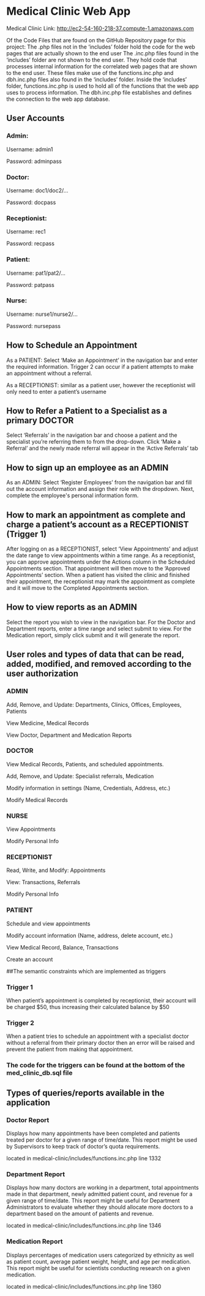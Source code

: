 # Medical Clinic Web App
Medical Clinic Link: http://ec2-54-160-218-37.compute-1.amazonaws.com

Of the Code Files that are found on the GitHub Repository page for this project:
The .php files not in the ‘includes’ folder hold the code for the web pages that are actually shown to the end user
The .inc.php files found in the ‘includes’ folder are not shown to the end user. They hold code that processes internal information for the correlated web pages that are shown to the end user. These files make use of the functions.inc.php and dbh.inc.php files also found in the ‘includes’ folder.
Inside the ‘includes’ folder, functions.inc.php is used to hold all of the functions that the web app uses to process information. The dbh.inc.php file establishes and defines the connection to the web app database.

## User Accounts

### Admin:

Username: admin1

Password: adminpass

### Doctor:	

Username: doc1/doc2/…

Password: docpass	

### Receptionist:

Username: rec1

Password: recpass

### Patient: 

Username: pat1/pat2/…

Password: patpass

### Nurse: 

Username: nurse1/nurse2/…

Password: nursepass

## How to Schedule an Appointment

As a PATIENT: Select ‘Make an Appointment’ in the navigation bar and enter the required information. Trigger 2 can occur if a patient attempts to make an appointment without a referral. 

As a RECEPTIONIST: similar as a patient user, however the receptionist will only need to enter a patient’s username

## How to Refer a Patient to a Specialist as a primary DOCTOR

Select ‘Referrals’ in the navigation bar and choose a patient and the specialist you’re referring them to from the drop-down. Click ‘Make a Referral’ and the newly made referral will appear in the ‘Active Referrals’ tab

## How to sign up an employee as an ADMIN 

As an ADMIN: Select ‘Register Employees’ from the navigation bar and fill out the account information and assign their role with the dropdown. Next, complete the employee's personal information form.

## How to mark an appointment as complete and charge a patient’s account as a RECEPTIONIST (Trigger 1) 

After logging on as a RECEPTIONIST, select ‘View Appointments’ and adjust the date range to view appointments within a time range. As a receptionist, you can approve appointments under the Actions column in the Scheduled Appointments section. That appointment will then move to the ‘Approved Appointments’ section. When a patient has visited the clinic and finished their appointment, the receptionist may mark the appointment as complete and it will move to the Completed Appointments section.

## How to view reports as an ADMIN

Select the report you wish to view in the navigation bar. For the Doctor and Department reports, enter a time range and select submit to view. For the Medication report, simply click submit and it will generate the report. 

## User roles and types of data that can be read, added, modified, and removed according to the user authorization

### ADMIN

Add, Remove, and Update: Departments, Clinics, Offices, Employees, Patients

View Medicine, Medical Records

View Doctor, Department and Medication Reports

### DOCTOR

View Medical Records, Patients, and scheduled appointments.

Add, Remove, and Update: Specialist referrals, Medication

Modify information in settings (Name, Credentials, Address, etc.)

Modify Medical Records

### NURSE

View Appointments

Modify Personal Info

### RECEPTIONIST

Read, Write, and Modify: Appointments

View: Transactions, Referrals

Modify Personal Info

### PATIENT

Schedule and view appointments

Modify account information (Name, address, delete account, etc.)

View Medical Record, Balance, Transactions

Create an account

##The semantic constraints which are implemented as triggers

### Trigger 1

When patient’s appointment is completed by receptionist, their account will be charged $50, thus increasing their calculated balance by $50
 
### Trigger 2

When a patient tries to schedule an appointment with a specialist doctor without a referral from their primary doctor then an error will be raised and prevent the patient from making that appointment.

### The code for the triggers can be found at the bottom of the med_clinic_db.sql file

## Types of queries/reports available in the application

### Doctor Report

Displays how many appointments have been completed and patients treated per doctor for a given range of time/date. This report might be used by Supervisors to keep track of doctor’s quota requirements.

located in medical-clinic/includes/functions.inc.php line 1332

### Department Report

Displays how many doctors are working in a department, total appointments made in that department, newly admitted patient count, and revenue for a given range of time/date. This report might be useful for Department Administrators to evaluate whether they should allocate more doctors to a department based on the amount of patients and revenue.

located in medical-clinic/includes/functions.inc.php line 1346

### Medication Report

Displays percentages of medication users categorized by ethnicity as well as patient count, average patient weight, height, and age per medication. This report might be useful for scientists conducting research on a given medication. 

located in medical-clinic/includes/functions.inc.php line 1360
